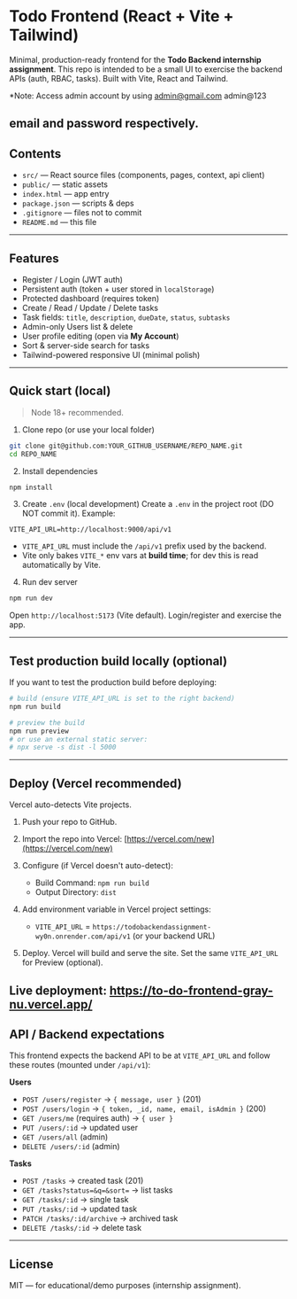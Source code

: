 # Todo Frontend (React + Vite + Tailwind)

Minimal, production-ready frontend for the **Todo Backend internship assignment**.
This repo is intended to be a small UI to exercise the backend APIs (auth, RBAC, tasks). Built with Vite, React and Tailwind.

*Note: Access admin account by using admin@gmail.com
admin@123

email and password respectively.
---

## Contents

* `src/` — React source files (components, pages, context, api client)
* `public/` — static assets
* `index.html` — app entry
* `package.json` — scripts & deps
* `.gitignore` — files not to commit
* `README.md` — this file

---

## Features

* Register / Login (JWT auth)
* Persistent auth (token + user stored in `localStorage`)
* Protected dashboard (requires token)
* Create / Read / Update / Delete tasks
* Task fields: `title`, `description`, `dueDate`, `status`, `subtasks`
* Admin-only Users list & delete
* User profile editing (open via **My Account**)
* Sort & server-side search for tasks
* Tailwind-powered responsive UI (minimal polish)

---

## Quick start (local)

> Node 18+ recommended.

1. Clone repo (or use your local folder)

```bash
git clone git@github.com:YOUR_GITHUB_USERNAME/REPO_NAME.git
cd REPO_NAME
```

2. Install dependencies

```bash
npm install
```

3. Create `.env` (local development)
   Create a `.env` in the project root (DO NOT commit it). Example:

```
VITE_API_URL=http://localhost:9000/api/v1
```

* `VITE_API_URL` must include the `/api/v1` prefix used by the backend.
* Vite only bakes `VITE_*` env vars at **build time**; for dev this is read automatically by Vite.

4. Run dev server

```bash
npm run dev
```

Open `http://localhost:5173` (Vite default). Login/register and exercise the app.

---

## Test production build locally (optional)

If you want to test the production build before deploying:

```bash
# build (ensure VITE_API_URL is set to the right backend)
npm run build

# preview the build
npm run preview
# or use an external static server:
# npx serve -s dist -l 5000
```

---

## Deploy (Vercel recommended)

Vercel auto-detects Vite projects.

1. Push your repo to GitHub.
2. Import the repo into Vercel: [https://vercel.com/new](https://vercel.com/new)
3. Configure (if Vercel doesn't auto-detect):

   * Build Command: `npm run build`
   * Output Directory: `dist`
4. Add environment variable in Vercel project settings:

   * `VITE_API_URL` = `https://todobackendassignment-wy0n.onrender.com/api/v1` (or your backend URL)
5. Deploy. Vercel will build and serve the site. Set the same `VITE_API_URL` for Preview (optional).

Live deployment: https://to-do-frontend-gray-nu.vercel.app/
---

## API / Backend expectations

This frontend expects the backend API to be at `VITE_API_URL` and follow these routes (mounted under `/api/v1`):

**Users**

* `POST /users/register` → `{ message, user }` (201)
* `POST /users/login` → `{ token, _id, name, email, isAdmin }` (200)
* `GET /users/me` (requires auth) → `{ user }`
* `PUT /users/:id` → updated user
* `GET /users/all` (admin)
* `DELETE /users/:id` (admin)

**Tasks**

* `POST /tasks` → created task (201)
* `GET /tasks?status=&q=&sort=` → list tasks
* `GET /tasks/:id` → single task
* `PUT /tasks/:id` → updated task
* `PATCH /tasks/:id/archive` → archived task
* `DELETE /tasks/:id` → delete task

---

## License

MIT — for educational/demo purposes (internship assignment).

